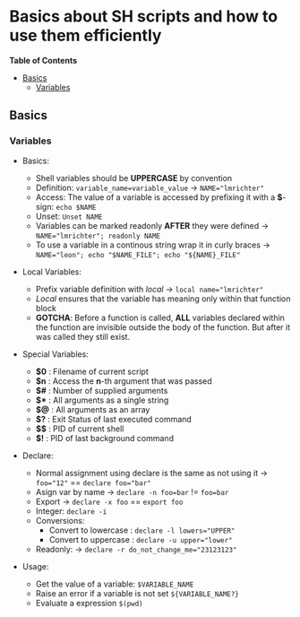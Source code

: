# Basics about SH scripts and how to use them efficiently

**Table of Contents**

* [Basics](#basics)
  + [Variables](#variables)

## Basics

### Variables

* Basics:
    - Shell variables should be **UPPERCASE** by convention 
    - Definition: `variable_name=variable_value` -> `NAME="lmrichter"`
    - Access: The value of a variable is accessed by prefixing it with a **$**-sign: `echo $NAME`
    - Unset: `Unset NAME`
    - Variables can be marked readonly **AFTER** they were defined -> `NAME="lmrichter"; readonly NAME`
    - To use a variable in a continous string wrap it in curly braces -> `NAME="leon"; echo "$NAME_FILE"; echo "${NAME}_FILE"`

* Local Variables:
    - Prefix variable definition with *local* -> `local name="lmrichter"`
    - *Local* ensures that the variable has meaning only within that function block
    - **GOTCHA**: Before a function is called, **ALL** variables declared within the function are invisible outside the body of the function. But after it was called they still exist.

* Special Variables:
    - **$0**    : Filename of current script
    - **$n**    : Access the **n**-th argument that was passed
    - **$#**    : Number of supplied arguments
    - **$\***   : All arguments as a single string
    - **$@**    : All arguments as an array
    - **$?**    : Exit Status of last executed command
    - **$$**    : PID of current shell
    - **$!**    : PID of last background command

* Declare:
    - Normal assignment using declare is the same as not using it -> `foo="12"` == `declare foo="bar"`
    - Asign var by name -> `declare -n foo=bar` != `foo=bar`
    - Export -> `declare -x foo` == `export foo`
    - Integer: `declare -i`
    - Conversions: 
        - Convert to lowercase : `declare -l lowers="UPPER"`
        - Convert to uppercase : `declare -u upper="lower"`
    - Readonly:  -> `declare -r do_not_change_me="23123123"`

* Usage:
    - Get the value of a variable: `$VARIABLE_NAME`
    - Raise an error if a variable is not set `${VARIABLE_NAME?}`
    - Evaluate a expression `$(pwd)`
